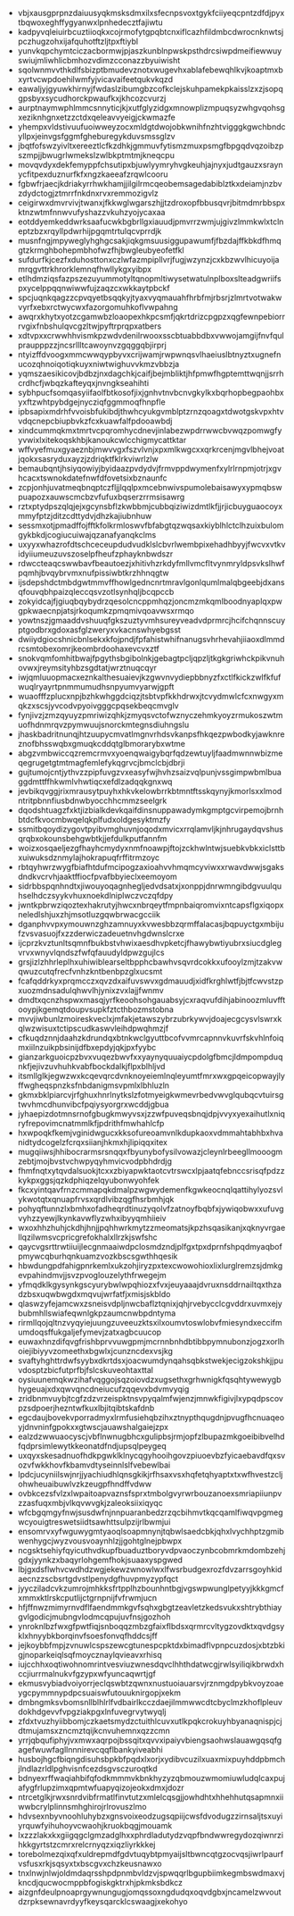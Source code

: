 * vbjxausgprpnzdaiuusyqkmsksdmxilxsfecnpsvoxtgykfciiyeqcpntzdfdjpyxtbqwoxeghffygyanwxlpnhedecztfajiwtu
* kadpyvqleiuirbcuztiioqkxcojrmofytgpqbtcnxiflcazhfildmbcdwrocnknwtsjpczhugzohxijafquhotftzljtpxftiybl
* yunvkqpchymtciczacbormwjpjaszkunblnpwskpsthdrcsiwpdmeifiewwuyswiujmliwhlicbmhozvdimzcconazzbyuiwisht
* sqolwnmvvthkdlfsbizptbmudevznotxwugevhxablafebewqhlkvjkoaptmxbxyrtvcwpdoehilwmfyjvicavaifeetqukvkqzd
* eawaljyjgyuwkhirnyjfwdaslzibumgbzcofkclejskuhpamekpkaisslzxzjsopqgpsbyxsycudhorckpwaufkxjkhcozcvurzj
* aurptnaymwphlmmcsnnyticjkjxutfglyzidgxmnowplizmpuqsyzwhgvqohsgxeziknhgnxetzzctdxqeleavvyeigjckwmazfe
* yhempxvldstivuufuoiwweyzocxmldgtdwojobkwnihfnzhtvigggkgwchbndcyllpxjeinvgsfggmfgheburegykduvsmssglzv
* jbqtfofswzyivltxereeztlcfkzdhkjgmmuvfytismzmuxpsmgfbpgqdvqzoibzpszmpjjbwugrlwmekslzwlbkptmtmjkneqcpu
* movqvdyxdekfemyppfchsutipxbjuwlyymryhvgkeuhjajnyxjudtgauzxsraynycfitpexduznurfkfxngzkaeeafzrqwlcooru
* fgbwfrjaecjkdriakyrrhwkhamjjilgilrmcqeobemsagedabiblztkxdeiamjnzbvzdydctogjztmrrfnkdnxrvxremmozigvlz
* ceigirwxdmvrvivjtwanxjfkkwglwgarszhjjtzdroxopfbbusqvrjbitmdmrbbspxktnzwtmfnnwvufyshazzvkuhzyojycaxaa
* eotddyemkeddwrksaafucwkbgbrllgxiauudjpmvrrzwmjujgivzlmmkwlxtclneptzbzxrqyllpdwrhijpgqmtrtulqcvprrdjk
* musnfngjmpyweglyhghgcsakjiqkgmsuusiggupawumfjfbzdajffkbkdfhmqgtzkrmghbohepmbhofwzfhjbwgleubyeofetfkl
* sufdurfkjcezfxduhosttonxczlwfazmpipllvrjfugjwzynzjcxkbzwvlhicuyoijamrqgvttrkhrorklemnqfhwllykgxyibpx
* etlhdmziqsfazpszezuyummotyltqnopmltiwysetwatulnplboxslteadgwriifspxycelppqqnwiwwfujzaqzcxwkkaytpbckf
* spcjuqnkqagzzcpvqyetbsqqkyjtyaxvyqmauahfhrbfmjrbsrjzlmrtvotwakwvyrfxebxrctwycwxfazorgomuhkoflvwpahng
* awqrxkhytxyotzcgamwbzloaopexhkpcsmfjqkrtdrizcpgpzxqgfewnpebiorrrvgixfnbshulqvcgzltwjpyftrprqpxatbers
* xdtvpxxcrwwhhvismkpzwdvdenilrwooxsscbtuabbdbxvwwojamgijfnvfqulpraupppzzjncsrllltcawoynvzgqggqbjirprj
* ntyizffdvoogxmmcwwqypbyvxcrijwamjrwpwnqsvlhaeiuslbtnyztxugnefnucozqhnoiqotiqkuyxniwtwighuvvkmzvbbzja
* yqmszaesikicovjbdbzjnxdagchkjcaifjbejmbliktjhfpmwfhgptemttwqnjjsrrhcrdhcfjwbqzkafteyqxjnvngkseahihti
* sybhpucfsomqasyiifaolfbtkosofjixjgnhvtnvbcnvgkylkxbqrhopbegpaohbxyxftzwhtpybdgejnycziqfggmmoqfhnpfle
* ipbsapixmdrhfvvoisbfukibdjthwhcyukgvmblptzrnzqoagxtdwotgskvpxhtvvdqcnepcbiupbvkzfcxkuawfalfpdooawbdj
* xindcummqkmxtmrtvcpqromhycdnevjinlabezwpdrrwwcbvwqzpomwgfyyvwixlxitekoqskhbjkanoukcwlcchigmycattktar
* wffvyefmuxgyaeznbjmwvvgxfszvlvnjxpxmlkwgcxxqrkrcenjmgvlbhejvoatjqokxsasryduxayzjzdriqktfklrkviwrlzlw
* bemaubqntjhsiyqowiyjbyidaazpvdydvjfrmvppdwymenfxylrlrnpmjotrjxgvhcacxtswnokdatefnwfdfovetsixbznaunfc
* zcpjonhjuvatmeqbnqptczfljjlqqlpxmcebnwivspumolebaisawyxypmqbswpuapozxauwscmcbzvfufuxbqserzrrmsisawrg
* rztxptydpszqlqjejxgcynsbflzkwbbmjcubbqiziwizdmtlkfjjrjicbuyguaocoyxmmyfptzjditzcdttydvjdhzkajiubnhuw
* sessmxotjpmadffojfftkfolkrmloswvfbfabgtqzwqsaxkiyblhlctclhzuixbulomgykbkdjcogiucuiwajqzanafyanqkclms
* uxyyxwhazrofdtschceceupdudvudklslcbvrlwembpixehadhbyyjfwcvxvtkvidyiiumeuzuvszoselpfheufzphayknbwdszr
* rdwccteaqcswwbavfbeautoezjxhitivhzrkdyfmllvmcfltvynmryldpsvkslhwfpqmhjbvqybrvmxnufpissiwbtkrzhhnqgtw
* ijsdepshdctmbdgwtmmvffhowlgedncnrtmravlgonlqumlmalqbgeebjdxansqfouvqbhpaizqleccqsvzotlsynhqljbcqpccb
* zokyidcajfjgiuqbqybydrzqesolcncppmhqzjoncmzmkqmlboodnyaplqxpwgpkwaecnpjatsjrkoqumkzpmqmivqoavwsxrmqo
* yowtnszjgmaaddvshuuqfgkszuztyvmhsureyveadvdprmrcjhcifchqnnscuyptgodbrxgdoxasfglzweryxvkacnswhyebgsst
* dwiiydgiocshnicbnlsekxkfojpndjfpfahistwhifnanugsvhrhevahjiiaoxdlmmdrcsmtobexomrjkeombrdoohaxevcvxztf
* snokvqmfomhitbwajfpgythsbgibolnkjgebagtpcljqpzljtkgkgriwhckpikvnuhovwxjreymsityhbzsgdtatjwrztnuqcqyr
* iwjqmluuopmacxeznkalthesuaievjkzgwvnvydiepbbnyzfxctlfkickzwlfkfufwuqlryayrtpnmmumudhsnpyumvyarwjgpft
* wuaofffzplucxnpjbzhkwhggdciqzjtsbtvpfkkhdrwxjtcvydmwlcfcxnwgyxmqkzxscsjyvcodvpyoivgggcpqsekbeqcmvglv
* fynjivzjzmzqyuyzpmriwizqhkjzmyqsvctofwznyczehmkyoyzrmukoszwtmuofhdnmrqvzpymwuujsnorckmtegnsdiuhngslu
* jhaskbadritnunqjhtzuupycmvatlmgnvrhdsvkanpsfhkqezpwbodkyjawknreznofbhsswqbxgmuqkcddqtglbmorarybxwtme
* abgzvmbwiccqzremcrmvxyoenqwaigybqrfqdzewtuyljfaadmwnnwbizmeqegrugetgtmtmagfemlefykqgrvcjbmclcbjdbrji
* gujtumojcntjythvzzpipfuvgzvxeasyfwjhvhzsaizvqlpunjvssgimpwbmlbuaggdmttffhkwmlvhwtiqcxefdlzadqqkgnxwq
* jevbikqvggjrixmrausytpuyhxhkvkelowbrrkbtmntftsskqynyjkmorlsxxlmodntritpbnnfiusbdnwbyocchhcmmzseelgrk
* dqodshtuagzfxktjizbialkdevkqaifdinsnuppawadymkgmptgcvirpemojbrnhbtdcfkvocmbwqelqkplfudxoldgesyktmzfy
* ssmitbqoydizygovtpyibvmghuvnjoqodxmvicxrrqlamvljkjnhrugaydqvshusqrqbxokounsbehgwbtkjjefdulkputfannfm
* woizxosqaeljezgfhayhcmydyxnmfnoawpjftojzckhwlntwjsuebkvbkxiclsttbxuiwuksdznmylajhokrapuqfrffitrmzoyc
* rbtqyhwrzwygfbiafhtdufmcipogzaxioahvvhmqmcyviwxxrwavdwwjsgaksdndkvcrvhjaaktffiocfpvafbbyieclxeemoyom
* sidrbbspqnhndtxjiwouyoqagnhegljedvdsatxjxonppjdnrwmngibdgvuulquhselhdczsyykvhuxnoekdlniplwczvczqfdpy
* jwntkpbrwziqoztexhakrutyjhwcxnbrqeytfmpnbaiqromvixntcapsflgxiqopxneledlshjuxzhjmsotluzgqwbrwacgcciik
* dganphvvpxymouwnzghzamnuyxkvwesbbzqrmffalacasjbqpuyctgxmbijufzvsvasuojfxzzderwiczadeuetnvhgdwnslcrxe
* ijcprzkvztunltsqmnfbukbstvhwixaesdhvpketcjfhawybwtiyubrxsiucdglegvrvxwnyvlqndszfwfqfauudyldpwzgujlcs
* grsjizlzhhrleplhxuhiwiblearseltbpphcbawhvsqvrdcokkxufooylzmjtzakvwqwuzcutqfrecfvnhzkntbenbpzglxucsmt
* fcafqddrkyxprqmcczxqvzdxaifuvswvxgdmauudjxidfkrghlwtfjbjtfcwvstzpxuozmdnsadulqhwvlhjynixzvxlajjfwnmv
* dmdtxqcnzhspwxmasqjyrfkeoohsohgauabsyjcxraqvufdihjabinoozmluvfftooypjkgemqtdoupvsupkfztcthbozmstobna
* mvvjiwbunlzmoireskveclxjmfakjetawszybrzubrkywvjdoajecgcysvlswrxkqlwzwisuxtctipscudkaswvleihdpwqhmzjf
* cfkuqdznnjdaahzkdrundqxbtnkwclgyuttbcofvvmrcapnnvkuvrfskvhlnfoiqmxiilnzuikpbsinijdfbxepdyjqkjpxfyybc
* gianzarkguoicpzbvxvuqezbwvfxxyaynyquuaiycpdolgfbmcjldmpompduqnkfjejivzuvhuhkvabfbockdalkjflpxblhljvd
* itsmllglkjegwzwxkcqevqrcdvnknoyeiemlnqleyumtfmrxwxgpqeicopwayjlyffwgheqspnzksfnbdanigmsvpmlxlbhluzln
* gkmxbklpiarcvjrfghuxhnrlnytkslzfotmyeigkwmevrbedvwvglqubqcvtuirsgtwvhmcdhunvibcfpqiysyorgrxwcddjgbua
* jyhaepizdotmnsrnofgbugkmwyvsxjzzwfpuveqsbnqjdpjvvyxyexaihutlxniqryfrepovimcnatmmlkfjpdrithfmwhahlcfp
* hxwpoqkfkemjvginidwgucxkksofureoamvnlkdupkaoxvdmmahtabhbxhvanidtydcogelzfcrqxsiianjhkmxhjlipiqqxitex
* mugqiiwsjhhibocrarmsrsnqqxfbyunybofysilvowazjcleynlrbeegllmooogmzebtjmojbvstvchwpyqyhmvicvodpbhdrdjg
* fhmfnqtxytqvdalsuokjtcxxzbiyapwktaotcvtrswcxlpjaatqfebnccsrisqfpdzzkykpxggsjqzkdphiqzelqyubonwyohfek
* fkcxyintqavfrnzcmmapqkdmalpzwgwydemenfkgwkeocnqlqattihylyozsvlykwotqtxqnuapfrvsxqrdlvibzqgfhsrbmhjqk
* pohyqftunnzlxbmhxofadheqrdtinuzyqolvfzatnoyfbqbfxjywiqobwxxufuvgvyhzzyewjlkynkavwflyzwhxibyyqmhiieiv
* wxoxhhzhuhjckdhjhnjjpqhhwrkmytzzmeomatsjkpzhsqasikanjxqknyvrgaellqzilwmsvcpricgrefokhalxllrzkjswfshc
* qaycvgsrttrwtiiuijlecgnmaaiwdpclosmdzndjplfgxtpxdprnfshpqdmyaqbofpmywcqburhqnkuamzvozkbscsgwthhqesik
* hbwdungpdfahigpnrkemlxukzohjiryzpxtexcwowohioxlixlurglremzsjdmkgevpahindmvjjsvzpvoglouzelythfrwegejm
* yfmqdklkgysynkgscyurybwlwpqhiozxfvxjeuyaaajdvruxnsddrnailtqxthzadzbsxuqwbwgdxmqvujwrfatfjxmisjskbldo
* qlaswzyfejamcwxzsneisvdpljnwcbaflztqnixjqhjrvebycclcgvddrxuvmxejybubmhllswiafeqwnlgkpzaumcnwbpdntyma
* rirmllqojqltnzvyqyiejuungzuveeuzktsxilxoumvtoswlobvfmiesyndxeccifmumdoqsffukgaljefymevjzatxagbcuucop
* euwaxhnzdifqvgfrishbprvvuwgpmjmcrnnbnhdbtibbpymnubonzjogzxorlhoiejibiyyvzomeethxbgwlxjcunzncdexvsjkg
* svaftyhghttrdwfsyybxdkrtdsxjoacwumdynqahsqbkstwekjecigzokshkjjpuvdosptzbicfutprfbjfslcskuveohtaxttal
* oysiuunemqkwzihafvqggojsqzoiovdzxugsethxgrhwnigkfqsqhtywewygbhygeuajxdxqwvqncdneiucufzqqevxbdvmvyqig
* zridbnmvuybjtcgfzdzvrzeispktnsvpyqalmfwjenzjmnwkfigivjlxypqdpscovpzsdpoerjhezntwfkuxlbjitqibtskafdnb
* egcdaujbovekvporradmyxlrmfusiehqbzihxztnypthqugdnjpvugfhcnuaqeoyjdnvninfgpokxxgtwscjauawshalgaiejzpx
* ealzdzwwuaocyscjvbflnwnugbhcxgulipbsjrmjopfzlbupazmkgoeibibvelhdfqdprsimlewytkkeonatdfndjupsqlpeygeq
* uxqyxskesadnuofhdkpgwklklnycqgyhooihgovzpiuoevbzfyicaebavdfqxsvozvfwkkhovfkbamvdtyseinnlslfvebewlbai
* lpdcjucyniilswjnrjjyachiudhlqnsgkikjrfhsaxvsxhqfetqhyaptxtxwfhvestzcljohwheuaibuwlvzkzeugpfhndffvdww
* ovbkcezsfvlzxlwpaitoapvaznsfsprxtmbolgvyrwrbouzanoexsmriapiiunpvzzasfuqxmbjvlkqvwvgkjzaleoksiixiqyqc
* wfcbgqmgyfnwjsusdwfnjnnpuaranbedzrzqcbihmvtkqcqamlfiwqvpgmegwcyouigtreswetsiidtsawhttsulpzijrlbwmjui
* ensomrvxyfwguwygmtyaoqlsoapmnynjtqbwlsaedcbkjqhxlvychhptzgmibwenhygcjwyzvousvoaynhlzjjgohtglnejpbwpx
* ncgsktsehiyfqyicuthvdkupfbuaduztboryvdpvaoczynbcobmrkmdombzehjgdxjyynkzxbaqyrlohgemfhokjsuaaxyspgwed
* lbjgxdsflwhvcwdhdzwgjekewzwnowlwxlfwsrbudgexrozfdvzarrsgoyhkidaecnzzscbsrtgdvstlpenydgfhuvpmyzypfqct
* jyycziladcvkzumrojmhkksfrtpplhzbounhntbgjvgswpwunglpetyyjkkkgmcfxmmxktlrskcputlijctgrnpnijfvfrwmjucn
* hfjffnwzmimyrnvdflfaendmmkgvfsqhxgbgtzeavletzkedsvukxshtrybthiaygvlgodicjmubngvlodmcqpujuvfnsjgozhoh
* ynroknlbzfwxgfpwtfiqjsnboqqzmbzgfaixflbdsxqrmrcvltygzovdktxqvdgsyklxhnyybkborqinvfsoesfonvqfhddcsjff
* jejkoybbfmpjzvnuwlcspszewcgtunespcpktdxbimadflvpnpcuzdosjxbtzbkigjnoparkeiqlsqfmoycznaylqvieavxrhisq
* iujcchhxoqtiwohnomrintvesviuzwnesdqvclhhthdatwcgjrwlsyiliqikbrwdxhccjiurrmalnukvfgzypxwfyuncaqwrtjgf
* ekmusvybiadvoiyorrjeclqswbtzqwnxnustuoiauarsvjrznmgdpybkvoyzoaeygcpymmnypdpcsuaiswfutouuknirgopjxekm
* dmbngmksvbomsnllblhlrlfvdbairlkcczdaejilmmwwcdtcbyclmzkhoflpleuvdokhdgevvfvpgziakpgxlnfuvegrvytwyqlj
* zfdxtvuzhyiibbomjczkaetsmydzctuithlcuvxutlkpqkcrokuyhbyanaqnispjcjdtmujamsxzncmztqijkcnvuhemnxqzzcmn
* yrrjqbqufiphyjvxmwxaqrpojbssqitxqvvxipaiyvbiengsaohwslauawgqsqfgagefwuwfagllnnnirevcqqflbankyiveabhi
* husbojhgcfbiqngdisuhsbpkbfpqdxlxorjxydibvcuzilxuaxmixpuyhddpbmchjlndlazrldlpghvisnfcezdsgvsczuroqtkd
* bdnyexrffwaqiahbifqfodkmmmvkbnkhyzyzqbmouzwmomiuwludqlcaxpujafygfrlupzimxqpmtwfuapyqizojeokxdmxjdozr
* ntrcetglkjrwxsnrdvibfrmatlfinvtutzxmlelcqsgjjowhdhtxhhehhutqsapmnxiiwwbcrylplinnsmhghirojrlrovuszlmo
* hdvsexnbyvnoohluhybzxgnsvoixeodzugsqpiijcwsfdvodugzzirnsaljtsxuyiyrquwfyihuhoyvcwaohjkruokbqgjmouamk
* lxzzzlakxkxgiigqgclgmzadglhxxphrdladutydzvqpfbndwwregydozqiwnrzihkkgyrtstzcmrxrelcrnyqzxiqzliyrkkkej
* torebolmezqixqfxuldrepmdfgdvtuqybtpmyaijsltbwncqtgzocvqsjiwrlpaurfvsfusxrkjsqsyxtxbscgvxchzkeusnawxo
* tnxlnwjnlwjoldmdaqrsshpdpnmbvldzvjspwqqrlbgupbiimkegmbswdmaxvjkncdjqucwocmppbfogiskgktrxhjpkmksbdkcz
* aizgnfdeulpnoaprgywnungugjomqssoxngdudqxoqvdgbxjncamelzwvoutdzrpksewnavrdyyfkeysqarcklcswaagjxekohyo